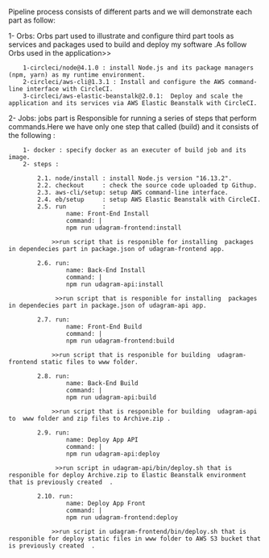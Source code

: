 Pipeline process consists of different parts and we will demonstrate each part as follow:

1- Orbs: Orbs part used to illustrate and configure third part tools as services and packages used to build and deploy my software .As follow Orbs used in the application>>

        1-circleci/node@4.1.0 : install Node.js and its package managers (npm, yarn) as my runtime environment.
        2-circleci/aws-cli@1.3.1 : Install and configure the AWS command-line interface with CircleCI.
        3-circleci/aws-elastic-beanstalk@2.0.1:  Deploy and scale the application and its services via AWS Elastic Beanstalk with CircleCI. 


2- Jobs: jobs part is Responsible for running a series of steps that perform commands.Here we have only one step that called (build) and it consists of the following :

        1- docker : specify docker as an executer of build job and its image.
        2- steps :

            2.1. node/install : install Node.js version "16.13.2".
            2.2. checkout     : check the source code uploaded tp Githup.
            2.3. aws-cli/setup: setup AWS command-line interface.
            2.4. eb/setup     : setup AWS Elastic Beanstalk with CircleCI.
            2.5. run          :
                    name: Front-End Install
                    command: |
                    npm run udagram-frontend:install
                
                >>run script that is responible for installing  packages in dependecies part in package.json of udagram-frontend app.

            2.6. run:
                    name: Back-End Install
                    command: |
                    npm run udagram-api:install

                 >>run script that is responible for installing  packages in dependecies part in package.json of udagram-api app.

            2.7. run:
                    name: Front-End Build
                    command: |
                    npm run udagram-frontend:build

                >>run script that is responible for building  udagram-frontend static files to www folder.

            2.8. run:
                    name: Back-End Build
                    command: |
                    npm run udagram-api:build

                >>run script that is responible for building  udagram-api to  www folder and zip files to Archive.zip .

            2.9. run:
                    name: Deploy App API
                    command: |
                    npm run udagram-api:deploy 

                 >>run script in udagram-api/bin/deploy.sh that is responible for deploy Archive.zip to Elastic Beanstalk environment that is previously created  .

            2.10. run:
                    name: Deploy App Front
                    command: |
                    npm run udagram-frontend:deploy

                >>run script in udagram-frontend/bin/deploy.sh that is responible for deploy static files in www folder to AWS S3 bucket that is previously created  .

                



  
    












    
    
   